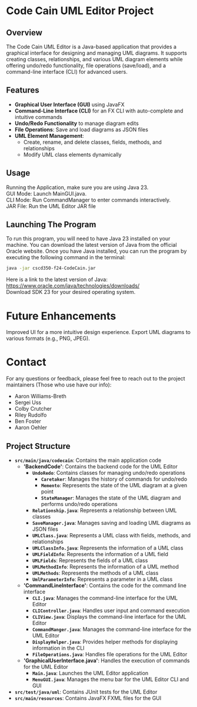 # Code Cain UML Editor Project

## Overview

The Code Cain UML Editor is a Java-based application that provides a graphical interface for designing and managing UML diagrams. It supports creating classes, relationships, and various UML diagram elements while offering undo/redo functionality, file operations (save/load), and a command-line interface (CLI) for advanced users.

## Features

- **Graphical User Interface (GUI)** using JavaFX
- **Command-Line Interface (CLI)** for an FX CLI with auto-complete and intuitive commands
- **Undo/Redo Functionality** to manage diagram edits
- **File Operations**: Save and load diagrams as JSON files
- **UML Element Management**:
  - Create, rename, and delete classes, fields, methods, and relationships
  - Modify UML class elements dynamically



## Usage
Running the Application, make sure you are using Java 23.  
GUI Mode: Launch MainGUI.java.  
CLI Mode: Run CommandManager to enter commands interactively.  
JAR File: Run the UML Editor JAR file


## Launching The Program
To run this program, you will need to have Java 23 installed on your machine. You can download the latest version of Java from the official Oracle website. Once you have Java installed, you can run the program by executing the following command in the terminal:

```bash
java -jar cscd350-f24-CodeCain.jar
```
Here is a link to the latest version of Java: https://www.oracle.com/java/technologies/downloads/  
Download SDK 23 for your desired operating system.
# Future Enhancements
Improved UI for a more intuitive design experience.
Export UML diagrams to various formats (e.g., PNG, JPEG).

# Contact
For any questions or feedback, please feel free to reach out to the project maintainers (Those who use have our info):
- Aaron Williams-Breth
- Sergei Uss
- Colby Crutcher
- Riley Rudolfo
- Ben Foster
- Aaron Oehler



## Project Structure

- **`src/main/java/codecain`**: Contains the main application code
  - **'BackendCode'**: Contains the backend code for the UML Editor
    - **`UndoRedo`**: Contains classes for managing undo/redo operations
      - **`Caretaker`**: Manages the history of commands for undo/redo
      - **`Memento`**: Represents the state of the UML diagram at a given point
      - **`StateManager`**: Manages the state of the UML diagram and performs undo/redo operations
    - **`Relationship.java`**: Represents a relationship between UML classes
    - **`SaveManager.java`**: Manages saving and loading UML diagrams as JSON files
    - **`UMLClass.java`**: Represents a UML class with fields, methods, and relationships
    - **`UMLClassInfo.java`**: Represents the information of a UML class
    - **`UMLFieldInfo`**: Represents the information of a UML field
    - **`UMLFields`**:  Represents the fields of a UML class
    - **`UMLMethodInfo`**: Represents the information of a UML method
    - **`UMLMethods`**: Represents the methods of a UML class
    - **`UmlParameterInfo`**: Represents a parameter in a UML class
  - **'CommandLineInterface'**: Contains the code for the command line interface
    - **`CLI.java`**: Manages the command-line interface for the UML Editor
    - **`CLIController.java`**: Handles user input and command execution
    - **`CLIView.java`**: Displays the command-line interface for the UML Editor
    - **`CommandManger.java`**: Manages the command-line interface for the UML Editor
    - **`DisplayHelper.java`**: Provides helper methods for displaying information in the CLI
    - **`FileOperations.java`**: Handles file operations for the UML Editor
  - **'GraphicalUserInterface.java'**: Handles the execution of commands for the UML Editor
    - **`Main.java`**: Launches the UML Editor application
    - **`MenuGUI.java`**: Manages the menu bar for the UML Editor CLI and GUI
- **`src/test/java/uml`**: Contains JUnit tests for the UML Editor
- **`src/main/resources`**: Contains JavaFX FXML files for the GUI